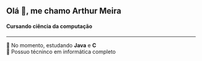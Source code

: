<h2>Olá 👋, me chamo Arthur Meira</h2>
<h4>Cursando ciência da computação</h4>

<hr>

:small_blue_diamond: No momento, estudando <b>Java</b> e <b>C</b>
<br>
:small_blue_diamond: Possuo técninco em informática completo
